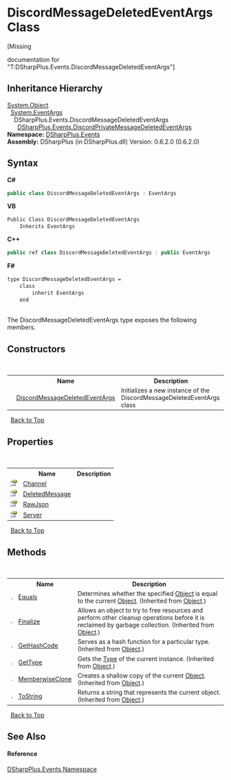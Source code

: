 # DiscordMessageDeletedEventArgs Class
 

\[Missing <summary> documentation for "T:DSharpPlus.Events.DiscordMessageDeletedEventArgs"\]


## Inheritance Hierarchy
<a href="http://msdn2.microsoft.com/en-us/library/e5kfa45b" target="_blank">System.Object</a><br />&nbsp;&nbsp;<a href="http://msdn2.microsoft.com/en-us/library/118wxtk3" target="_blank">System.EventArgs</a><br />&nbsp;&nbsp;&nbsp;&nbsp;DSharpPlus.Events.DiscordMessageDeletedEventArgs<br />&nbsp;&nbsp;&nbsp;&nbsp;&nbsp;&nbsp;<a href="f2dcb337-1daf-388b-f066-095137dba901">DSharpPlus.Events.DiscordPrivateMessageDeletedEventArgs</a><br />
**Namespace:**&nbsp;<a href="c92bdbbe-3dbb-8f2c-d215-691d3e9855e1">DSharpPlus.Events</a><br />**Assembly:**&nbsp;DSharpPlus (in DSharpPlus.dll) Version: 0.6.2.0 (0.6.2.0)

## Syntax

**C#**<br />
``` C#
public class DiscordMessageDeletedEventArgs : EventArgs
```

**VB**<br />
``` VB
Public Class DiscordMessageDeletedEventArgs
	Inherits EventArgs
```

**C++**<br />
``` C++
public ref class DiscordMessageDeletedEventArgs : public EventArgs
```

**F#**<br />
``` F#
type DiscordMessageDeletedEventArgs =  
    class
        inherit EventArgs
    end
```

<br />
The DiscordMessageDeletedEventArgs type exposes the following members.


## Constructors
&nbsp;<table><tr><th></th><th>Name</th><th>Description</th></tr><tr><td>![Public method](media/pubmethod.gif "Public method")</td><td><a href="82b21093-9a57-b1f3-6ba0-4395af818e40">DiscordMessageDeletedEventArgs</a></td><td>
Initializes a new instance of the DiscordMessageDeletedEventArgs class</td></tr></table>&nbsp;
<a href="#discordmessagedeletedeventargs-class">Back to Top</a>

## Properties
&nbsp;<table><tr><th></th><th>Name</th><th>Description</th></tr><tr><td>![Public property](media/pubproperty.gif "Public property")</td><td><a href="fee158ca-712f-f1a1-f531-974ecf39f5d7">Channel</a></td><td /></tr><tr><td>![Public property](media/pubproperty.gif "Public property")</td><td><a href="7d7da0bf-22b7-dce1-b42c-b1304c6a251e">DeletedMessage</a></td><td /></tr><tr><td>![Public property](media/pubproperty.gif "Public property")</td><td><a href="96527f06-88e5-0aa9-4696-bf4a10d3218f">RawJson</a></td><td /></tr><tr><td>![Public property](media/pubproperty.gif "Public property")</td><td><a href="10a9f615-7146-4b9f-a5f1-40479fd03c8e">Server</a></td><td /></tr></table>&nbsp;
<a href="#discordmessagedeletedeventargs-class">Back to Top</a>

## Methods
&nbsp;<table><tr><th></th><th>Name</th><th>Description</th></tr><tr><td>![Public method](media/pubmethod.gif "Public method")</td><td><a href="http://msdn2.microsoft.com/en-us/library/bsc2ak47" target="_blank">Equals</a></td><td>
Determines whether the specified <a href="http://msdn2.microsoft.com/en-us/library/e5kfa45b" target="_blank">Object</a> is equal to the current <a href="http://msdn2.microsoft.com/en-us/library/e5kfa45b" target="_blank">Object</a>.
 (Inherited from <a href="http://msdn2.microsoft.com/en-us/library/e5kfa45b" target="_blank">Object</a>.)</td></tr><tr><td>![Protected method](media/protmethod.gif "Protected method")</td><td><a href="http://msdn2.microsoft.com/en-us/library/4k87zsw7" target="_blank">Finalize</a></td><td>
Allows an object to try to free resources and perform other cleanup operations before it is reclaimed by garbage collection.
 (Inherited from <a href="http://msdn2.microsoft.com/en-us/library/e5kfa45b" target="_blank">Object</a>.)</td></tr><tr><td>![Public method](media/pubmethod.gif "Public method")</td><td><a href="http://msdn2.microsoft.com/en-us/library/zdee4b3y" target="_blank">GetHashCode</a></td><td>
Serves as a hash function for a particular type.
 (Inherited from <a href="http://msdn2.microsoft.com/en-us/library/e5kfa45b" target="_blank">Object</a>.)</td></tr><tr><td>![Public method](media/pubmethod.gif "Public method")</td><td><a href="http://msdn2.microsoft.com/en-us/library/dfwy45w9" target="_blank">GetType</a></td><td>
Gets the <a href="http://msdn2.microsoft.com/en-us/library/42892f65" target="_blank">Type</a> of the current instance.
 (Inherited from <a href="http://msdn2.microsoft.com/en-us/library/e5kfa45b" target="_blank">Object</a>.)</td></tr><tr><td>![Protected method](media/protmethod.gif "Protected method")</td><td><a href="http://msdn2.microsoft.com/en-us/library/57ctke0a" target="_blank">MemberwiseClone</a></td><td>
Creates a shallow copy of the current <a href="http://msdn2.microsoft.com/en-us/library/e5kfa45b" target="_blank">Object</a>.
 (Inherited from <a href="http://msdn2.microsoft.com/en-us/library/e5kfa45b" target="_blank">Object</a>.)</td></tr><tr><td>![Public method](media/pubmethod.gif "Public method")</td><td><a href="http://msdn2.microsoft.com/en-us/library/7bxwbwt2" target="_blank">ToString</a></td><td>
Returns a string that represents the current object.
 (Inherited from <a href="http://msdn2.microsoft.com/en-us/library/e5kfa45b" target="_blank">Object</a>.)</td></tr></table>&nbsp;
<a href="#discordmessagedeletedeventargs-class">Back to Top</a>

## See Also


#### Reference
<a href="c92bdbbe-3dbb-8f2c-d215-691d3e9855e1">DSharpPlus.Events Namespace</a><br />
